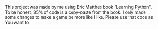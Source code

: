 This project was made by me using Eric Matthes book "Learning Python". To be honest, 85% of code is a copy-paste from the book. 
I only made some changes to make a game be more like I like. 
Please use that code as You want to.
